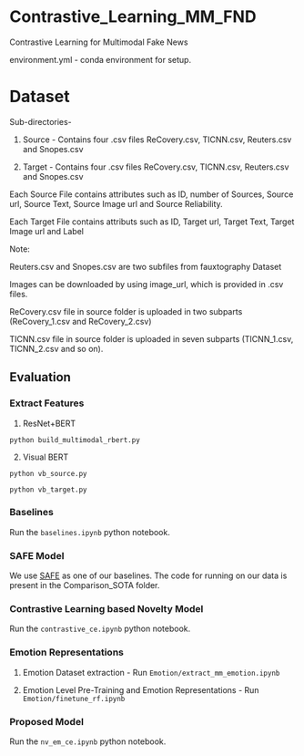 # Contrastive_Learning_MM_FND

Contrastive Learning for Multimodal Fake News

environment.yml - conda environment for setup.

# Dataset

Sub-directories-

1. Source - Contains four .csv files ReCovery.csv, TICNN.csv, Reuters.csv  and Snopes.csv

2. Target - Contains four .csv files ReCovery.csv, TICNN.csv, Reuters.csv  and Snopes.csv

Each Source File contains attributes such as ID, number of Sources, Source url, Source Text, Source Image url and Source Reliability.

Each Target File contains attributs such as ID, Target url, Target Text, Target Image url and Label

Note:

Reuters.csv and Snopes.csv are two subfiles from fauxtography Dataset

Images can be downloaded by using image_url, which is provided in .csv files.

ReCovery.csv file in source folder is uploaded in two subparts (ReCovery_1.csv and ReCovery_2.csv)

TICNN.csv file in source folder is uploaded in seven subparts (TICNN_1.csv, TICNN_2.csv and so on).

## Evaluation

### Extract Features

1. ResNet+BERT

```
python build_multimodal_rbert.py
```

2. Visual BERT

```
python vb_source.py
```
```
python vb_target.py
```

### Baselines

Run the ```baselines.ipynb``` python notebook.

### SAFE Model

We use [SAFE](https://github.com/Jindi0/SAFE) as one of our baselines. The code for running on our data is present in the Comparison_SOTA folder.


### Contrastive Learning based Novelty Model

Run the ```contrastive_ce.ipynb``` python notebook.

### Emotion Representations

1. Emotion Dataset extraction - Run ```Emotion/extract_mm_emotion.ipynb```

2. Emotion Level Pre-Training and Emotion Representations - Run ```Emotion/finetune_rf.ipynb```

### Proposed Model

Run the ```nv_em_ce.ipynb``` python notebook.
